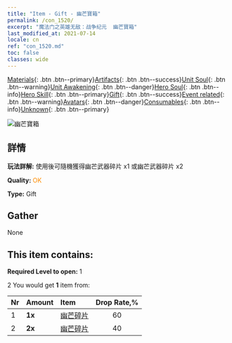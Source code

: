 ```yaml
---
title: "Item - Gift - 幽芒寶箱"
permalink: /con_1520/
excerpt: "魔法门之英雄无敌：战争纪元  幽芒寶箱"
last_modified_at: 2021-07-14
locale: cn
ref: "con_1520.md"
toc: false
classes: wide
---
```

 [Materials](/ItemsCN/){: .btn .btn--primary}[Artifacts](/ItemsCN/Artifacts/){: .btn .btn--success}[Unit Soul](/ItemsCN/UnitSoul/){: .btn .btn--warning}[Unit Awakening](/ItemsCN/UnitAwakening/){: .btn .btn--danger}[Hero Soul](/ItemsCN/HeroSoul/){: .btn .btn--info}[Hero Skill](/ItemsCN/HeroSkill/){: .btn .btn--primary}[Gift](/ItemsCN/Gift/){: .btn .btn--success}[Event related](/ItemsCN/Events/){: .btn .btn--warning}[Avatars](/ItemsCN/Avatars/){: .btn .btn--danger}[Consumables](/ItemsCN/Consumables/){: .btn .btn--info}[Unknown](/ItemsCN/Unknown/){: .btn .btn--primary}

 ![幽芒寶箱](/images/t/i_907134.png)

## 詳情
 **玩法詳解:** 使用後可隨機獲得幽芒武器碎片 x1 或幽芒武器碎片 x2

 **Quality:** <span style="color: #FF8C00">OK</span>

 **Type:** Gift

## Gather

  None

## This item contains:

 **Required Level to open:** 1

 2 You would get **1** item  from:

  | Nr | Amount |     Item    | Drop Rate,% |
  |:---|:-------|:------------|:---------:|
  | 1 |  **1x** | [幽芒碎片](/cn/Items/con_987/) | 60 | 
  | 2 |  **2x** | [幽芒碎片](/cn/Items/con_987/) | 40 | 
